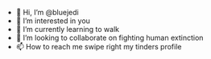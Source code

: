- 👋 Hi, I’m @bluejedi
- 👀 I’m interested in you
- 🌱 I’m currently learning to walk
- 💞️ I’m looking to collaborate on fighting human extinction
- 📫 How to reach me swipe right my tinders profile

<!---
bluejedi/bluejedi is a ✨ special ✨ repository because its `README.md` (this file) appears on your GitHub profile.
You can click the Preview link to take a look at your changes.
--->
